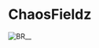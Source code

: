 # ChaosFieldz
![BR__](https://github.com/rouaabidi88/ChaosFieldz/assets/83541967/89a4c8dc-b0d1-4ef7-970b-2b33c5de9515)
